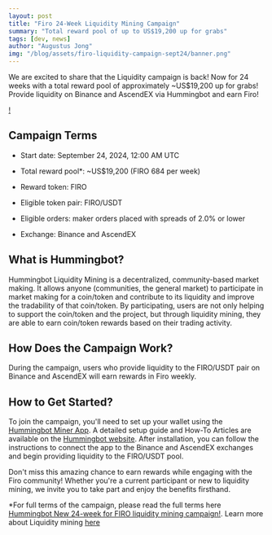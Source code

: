 ```yaml
---
layout: post
title: "Firo 24-Week Liquidity Mining Campaign"
summary: "Total reward pool of up to US$19,200 up for grabs"
tags: [dev, news]
author: "Augustus Jong"
img: "/blog/assets/firo-liquidity-campaign-sept24/banner.png"
---
```

We are excited to share that the Liquidity campaign is back! Now for 24 weeks with a total reward pool of approximately ~US$19,200 up for grabs! Provide liquidity on Binance and AscendEX via Hummingbot and earn Firo!

[!](/blog/assets/firo-liquidity-campaign-sept24/img1.jpg)

## Campaign Terms

* Start date: September 24, 2024, 12:00 AM UTC 

* Total reward pool*: ~US$19,200 (FIRO 684 per week) 

* Reward token: FIRO

* Eligible token pair: FIRO/USDT

* Eligible orders: maker orders placed with spreads of 2.0% or lower

* Exchange: Binance and AscendEX

## What is Hummingbot?

Hummingbot Liquidity Mining is a decentralized, community-based market making. It allows anyone (communities, the general market) to participate in market making for a coin/token and contribute to its liquidity and improve the tradability of that coin/token. By participating, users are not only helping to support the coin/token and the project, but through liquidity mining, they are able to earn coin/token rewards based on their trading activity.

## How Does the Campaign Work?

During the campaign, users who provide liquidity to the FIRO/USDT pair on Binance and AscendEX will earn rewards in Firo weekly.

## How to Get Started?

To join the campaign, you'll need to set up your wallet using the [Hummingbot Miner App](https://miner.hummingbot.io/). A detailed setup guide and How-To Articles are available on the [Hummingbot website](https://support.hummingbot.io/miner/getting-started). After installation, you can follow the instructions to connect the app to the Binance and AscendEX exchanges and begin providing liquidity to the FIRO/USDT pool.

Don't miss this amazing chance to earn rewards while engaging with the Firo community! Whether you're a current participant or new to liquidity mining, we invite you to take part and enjoy the benefits firsthand.


*For full terms of the campaign, please read the full terms here [Hummingbot New 24-week for FIRO liquidity mining campaign!](https://support.hummingbot.io/miner/new-24-week-for-firo-liquidity-mining-campaign). Learn more about Liquidity mining [here](https://support.hummingbot.io/miner/liquidity-mining-explained)

